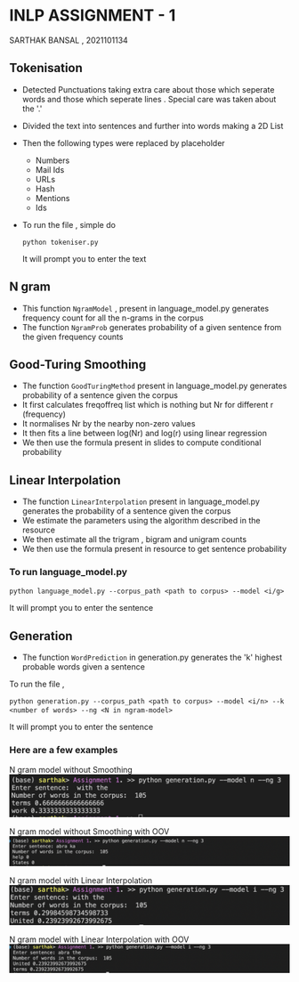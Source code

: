 # INLP ASSIGNMENT - 1
SARTHAK BANSAL , 2021101134

## Tokenisation
- Detected Punctuations taking extra care about those which seperate words and those which seperate lines . Special care was taken about the '.'
- Divided the text into sentences and further into words making a 2D List
- Then the following types were replaced by placeholder
    - Numbers
    - Mail Ids
    - URLs
    - Hash
    - Mentions
    - Ids

- To run the file ,  simple do  
    ```
    python tokeniser.py 
    ``` 
    It will prompt you to enter the text

## N gram
- This function `NgramModel` , present in language_model.py generates frequency count for all the n-grams in the corpus
- The function `NgramProb` generates probability of a given sentence from the given frequency counts

## Good-Turing Smoothing
- The function `GoodTuringMethod` present in language_model.py generates probability of a sentence given the corpus 
- It first calculates freqoffreq list which is nothing but Nr for different r (frequency)
- It normalises Nr by the nearby non-zero values
- It then fits a line between log(Nr) and log(r) using linear regression
- We then use the formula present in slides to compute conditional probability

## Linear Interpolation
- The function `LinearInterpolation` present in language_model.py generates the probability of a sentence given the corpus 
- We estimate the parameters using the algorithm described in the resource
- We then estimate all the trigram , bigram and unigram counts
- We then use the formula present in resource to get sentence probability

### To run language_model.py
```
python language_model.py --corpus_path <path to corpus> --model <i/g>
```
It will prompt you to enter the sentence

## Generation
- The function `WordPrediction` in generation.py generates the 'k' highest probable words given a sentence

To run the file , 
```
python generation.py --corpus_path <path to corpus> --model <i/n> --k <number of words> --ng <N in ngram-model>
```
It will prompt you to enter the sentence
### Here are a few examples

N gram model without Smoothing
![Alt text](Images/image.png)

N gram model without Smoothing with OOV
![Alt text](Images/image-1.png)

N gram model with Linear Interpolation
![Alt text](Images/image-2.png)

N gram model with Linear Interpolation with OOV
![Alt text](Images/image-3.png)